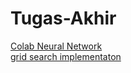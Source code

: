 # Tugas-Akhir
[Colab Neural Network](https://colab.research.google.com/drive/1fidT_kdeZyng9orpzRdDEq5mvBhcC1g4?hl=id#scrollTo=HKByAOhAX4Ra)\
[grid search implementaton](https://colab.research.google.com/drive/1eah47n4MOrE8TTe8t6dwZCbReyG2ZL93?usp=sharing)
